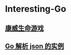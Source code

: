 # Interesting-Go

## [康威生命游戏](https://github.com/Time02/Interesting-Go/tree/master/Conway's-Game-of-Life)

## [Go 解析 json 的实例](https://github.com/Time02/Interesting-Go/tree/master/ExampleJson/)